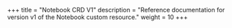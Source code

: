 +++
title = "Notebook CRD V1"
description = "Reference documentation for version v1 of the Notebook custom resource."
weight = 10
+++
